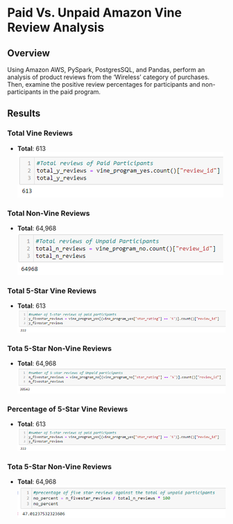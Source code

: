 #  Paid Vs. Unpaid Amazon Vine Review Analysis
## Overview
Using Amazon AWS, PySpark, PostgresSQL, and Pandas, perform an analysis of product reviews from the ‘Wireless’ category of purchases. Then, examine the positive review percentages for participants and non-participants in the paid program. 

## Results
### Total Vine Reviews
- **Total**: 613
![totalvine.png](Analysis/totalvine.png)
### Total Non-Vine Reviews
- **Total**: 64,968
![totalnotvine.png](Analysis/totalnotvine.png)

### Total 5-Star Vine Reviews
- **Total**: 613
![totalvine5star.png](Analysis/totalvine5star.png)
### Tota  5-Star Non-Vine Reviews
- **Total**: 64,968
![totalnotvine5star.png](Analysis/totalnotvine5star.png)

### Percentage of 5-Star Vine Reviews
- **Total**: 613
![totalvine5starpercent.png](Analysis/totalvine5star.png)
### Tota  5-Star Non-Vine Reviews
- **Total**: 64,968
![totalnotvine5starpercent.png](Analysis/totalnotvine5starpercent.png)
